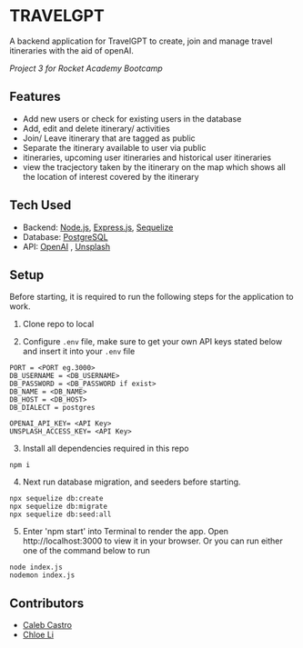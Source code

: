 # TRAVELGPT

A backend application for TravelGPT to create, join and manage travel itineraries with the aid of openAI.

_Project 3 for Rocket Academy Bootcamp_

## Features

- Add new users or check for existing users in the database
- Add, edit and delete itinerary/ activities
- Join/ Leave itinerary that are tagged as public
- Separate the itinerary available to user via public
- itineraries, upcoming user itineraries and historical user itineraries
- view the tracjectory taken by the itinerary on the map which shows all the location of interest covered by the itinerary

## Tech Used

- Backend: [Node.js](https://nodejs.org/en), [Express.js](https://expressjs.com/), [Sequelize](https://sequelize.org/)
- Database: [PostgreSQL](https://www.postgresql.org/)
- API: [OpenAI](https://openai.com/product) , [Unsplash](https://unsplash.com/)

## Setup

Before starting, it is required to run the following steps for the application to work.

1. Clone repo to local

2. Configure `.env` file, make sure to get your own API keys stated below and insert it into your `.env` file

```
PORT = <PORT eg.3000>
DB_USERNAME = <DB_USERNAME>
DB_PASSWORD = <DB_PASSWORD if exist>
DB_NAME = <DB_NAME>
DB_HOST = <DB_HOST>
DB_DIALECT = postgres

OPENAI_API_KEY= <API Key>
UNSPLASH_ACCESS_KEY= <API Key>
```

3. Install all dependencies required in this repo

```
npm i
```

4. Next run database migration, and seeders before starting.

```
npx sequelize db:create
npx sequelize db:migrate
npx sequelize db:seed:all
```

5. Enter 'npm start' into Terminal to render the app. Open http://localhost:3000 to view it in your browser. Or you can run either one of the command below to run

```
node index.js
nodemon index.js
```

## Contributors

- [Caleb Castro](https://github.com/calebcianc)
- [Chloe Li](https://github.com/khloeli)
